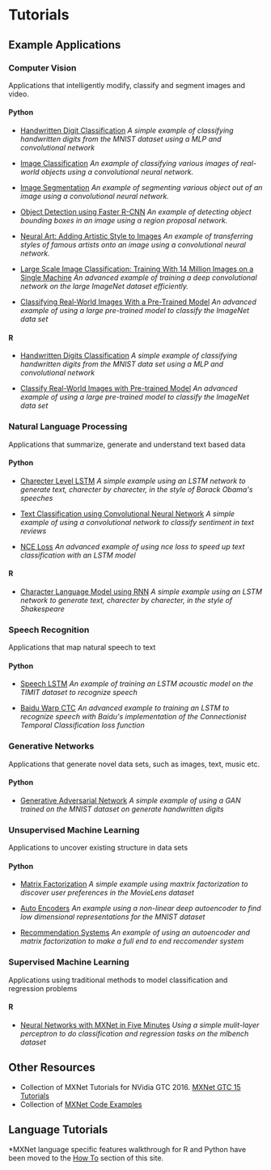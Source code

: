 # Tutorials

## Example Applications

### Computer Vision

Applications that intelligently modify, classify and segment images and video.

#### Python

- [Handwritten Digit Classification](http://mxnet.io/tutorials/python/mnist.html)
*A simple example of classifying handwritten digits from the MNIST dataset using a MLP and convolutional network*

- [Image Classification](http://mxnet.io/tutorials/computer_vision/image_classification.html) 
*An example of classifying various images of real-world objects using a convolutional neural network.*

- [Image Segmentation](http://mxnet.io/tutorials/computer_vision/segmentation.html)
*An example of segmenting various object out of an image using a convolutional neural network.*

- [Object Detection using Faster R-CNN](http://mxnet.io/tutorials/computer_vision/detection.html)
*An example of detecting object bounding boxes in an image using a region proposal network.*

- [Neural Art: Adding Artistic Style to Images](http://mxnet.io/tutorials/computer_vision/neural_art.html)
*An example of transferring styles of famous artists onto an image using a convolutional neural network.*

- [Large Scale Image Classification: Training With 14 Million Images on a Single Machine](http://mxnet.io/tutorials/computer_vision/imagenet_full.html)
*An advanced example of training a deep convolutional network on the large ImageNet dataset efficiently.*

- [Classifying Real-World Images With a Pre-Trained Model](http://mxnet.io/tutorials/python/predict_imagenet.html)
*An advanced example of using a large pre-trained model to classify the ImageNet data set*

#### R

- [Handwritten Digits Classification](http://mxnet.io/tutorials/r/mnistCompetition.html)
*A simple example of classifying handwritten digits from the MNIST data set using a MLP and convolutional network*

- [Classify Real-World Images with Pre-trained Model](http://mxnet.io/tutorials/r/classifyRealImageWithPretrainedModel.html)
*An advanced example of using a large pre-trained model to classify the ImageNet data set*

### Natural Language Processing

Applications that summarize, generate and understand text based data

#### Python

- [Charecter Level LSTM](http://mxnet.io/tutorials/python/char_lstm.html)
*A simple example using an LSTM network to generate text, charecter by charecter, in the style of Barack Obama's speeches*

- [Text Classification using Convolutional Neural Network](http://mxnet.io/tutorials/nlp/cnn.html)
*A simple example of using a convolutional network to classify sentiment in text reviews*

- [NCE Loss](http://mxnet.io/tutorials/nlp/nce_loss.html)
*An advanced example of using nce loss to speed up text classification with an LSTM model*

#### R

- [Character Language Model using RNN](http://mxnet.io/tutorials/r/charRnnModel.html)
*A simple example using an LSTM network to generate text, charecter by charecter, in the style of Shakespeare*

### Speech Recognition

Applications that map natural speech to text

#### Python

- [Speech LSTM](http://mxnet.io/tutorials/speech_recognition/speech_lstm.html)
*An example of training an LSTM acoustic model on the TIMIT dataset to recognize speech*

- [Baidu Warp CTC](http://mxnet.io/tutorials/speech_recognition/baidu_warp_ctc.html)
*An advanced example to training an LSTM to recognize speech with Baidu's implementation of the Connectionist Temporal Classification loss function*

### Generative Networks

Applications that generate novel data sets, such as images, text, music etc.

#### Python

- [Generative Adversarial Network](http://mxnet.io/tutorials/unsupervised_learning/gan.html)
*A simple example of using a GAN trained on the MNIST dataset on generate handwritten digits*

### Unsupervised Machine Learning

Applications to uncover existing structure in data sets

#### Python

- [Matrix Factorization](http://mxnet.io/tutorials/python/matrix_factorization.html)
*A simple example using maxtrix factorization to discover user preferences in the MovieLens dataset*

- [Auto Encoders](http://mxnet.io/tutorials/unsupervised_learning/auto_encoders.html)
*An example using a non-linear deep autoencoder to find low dimensional representations for the MNIST dataset*

- [Recommendation Systems](http://mxnet.io/tutorials/general_ml/recommendation_systems.html)
*An example of using an autoencoder and matrix factorization to make a full end to end reccomender system*


### Supervised Machine Learning

Applications using traditional methods to model classification and regression problems 

#### R

- [Neural Networks with MXNet in Five Minutes](http://mxnet.io/tutorials/r/fiveMinutesNeuralNetwork.html)
*Using a simple mulit-layer perceptron to do classification and regression tasks on the mlbench dataset*

## Other Resources
- Collection of MXNet Tutorials for NVidia GTC 2016. [MXNet GTC 15 Tutorials](https://github.com/dmlc/mxnet-gtc-tutorial)
- Collection of [MXNet Code Examples](https://github.com/dmlc/mxnet/tree/master/example)

## Language Tutorials 
*MXNet language specific features walkthrough for R and Python have been moved to the [How To](http://mxnet.io/how_to/index.html) section of this site.

